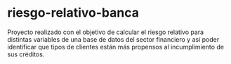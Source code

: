 # riesgo-relativo-banca
Proyecto realizado con el objetivo de calcular el riesgo relativo para distintas variables de una base de datos del sector financiero y así poder identificar que tipos de clientes están más propensos al incumplimiento de sus créditos.
